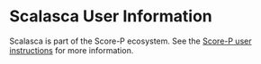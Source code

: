 # Scalasca User Information

Scalasca is part of the Score-P ecosystem.
See the [Score-P user instructions](../Score-P/index.md)
for more information.
